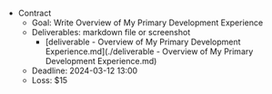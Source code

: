 - Contract
  - Goal: Write Overview of My Primary Development Experience
  - Deliverables: markdown file or screenshot
    - [deliverable - Overview of My Primary Development Experience.md](./deliverable - Overview of My Primary Development Experience.md)
  - Deadline: 2024-03-12 13:00
  - Loss: $15
